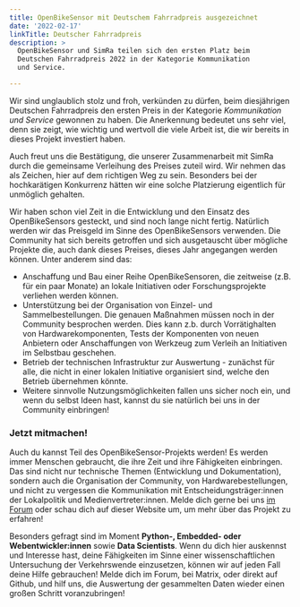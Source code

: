 ```yaml
---
title: OpenBikeSensor mit Deutschem Fahrradpreis ausgezeichnet
date: '2022-02-17'
linkTitle: Deutscher Fahrradpreis
description: >
  OpenBikeSensor und SimRa teilen sich den ersten Platz beim 
  Deutschen Fahrradpreis 2022 in der Kategorie Kommunikation 
  und Service.

---
```


Wir sind unglaublich stolz und froh, verkünden zu dürfen, beim diesjährigen Deutschen Fahrradpreis den ersten Preis in der Kategorie *Kommunikation und Service* gewonnen zu haben. Die Anerkennung bedeutet uns sehr viel, denn sie zeigt, wie wichtig und wertvoll die viele Arbeit ist, die wir bereits in dieses Projekt investiert haben.

Auch freut uns die Bestätigung, die unserer Zusammenarbeit mit SimRa durch die gemeinsame Verleihung des Preises zuteil wird. Wir nehmen das als Zeichen, hier auf dem richtigen Weg zu sein. Besonders bei der hochkarätigen Konkurrenz hätten wir eine solche Platzierung eigentlich für unmöglich gehalten.

Wir haben schon viel Zeit in die Entwicklung und den Einsatz des OpenBikeSensors gesteckt, und sind noch lange nicht fertig. Natürlich werden wir das Preisgeld im Sinne des OpenBikeSensors verwenden. Die Community hat sich bereits getroffen und sich ausgetauscht über mögliche Projekte die, auch dank dieses Preises, dieses Jahr angegangen werden können. Unter anderem sind das:

  - Anschaffung und Bau einer Reihe OpenBikeSensoren, die zeitweise (z.B. für ein paar Monate) an lokale Initiativen oder Forschungsprojekte verliehen werden können.
  - Unterstützung bei der Organisation von Einzel- und Sammelbestellungen. Die genauen Maßnahmen müssen noch in der Community besprochen werden. Dies kann z.b. durch Vorrätighalten von Hardwarekomponenten, Tests der Komponenten von neuen Anbietern oder Anschaffungen von Werkzeug zum Verleih an Initiativen im Selbstbau geschehen.
  - Betrieb der technischen Infrastruktur zur Auswertung - zunächst für alle, die nicht in einer lokalen Initiative organisiert sind, welche den Betrieb übernehmen könnte.
  - Weitere sinnvolle Nutzungsmöglichkeiten fallen uns sicher noch ein, und wenn du selbst Ideen hast, kannst du sie natürlich bei uns in der Community einbringen!

### Jetzt mitmachen!

Auch du kannst Teil des OpenBikeSensor-Projekts werden! Es werden immer Menschen gebraucht, die ihre Zeit und ihre Fähigkeiten einbringen. Das sind nicht nur technische Themen (Entwicklung und Dokumentation), sondern auch die Organisation der Community, von Hardwarebestellungen, und nicht zu vergessen die Kommunikation mit Entscheidungsträger:innen der Lokalpolitik und Medienvertreter:innen. Melde dich gerne bei uns [im Forum](https://forum.openbikesensor.org) oder schau dich auf dieser Website um, um mehr über das Projekt zu erfahren!

Besonders gefragt sind im Moment **Python-, Embedded- oder Webentwickler:innen** sowie **Data Scientists**. Wenn du dich hier auskennst und Interesse hast, deine Fähigkeiten im Sinne einer wissenschaftlichen Untersuchung der Verkehrswende einzusetzen, können wir auf jeden Fall deine Hilfe gebrauchen! Melde dich im Forum, bei Matrix, oder direkt auf Github, und hilf uns, die Auswertung der gesammelten Daten wieder einen großen Schritt voranzubringen!